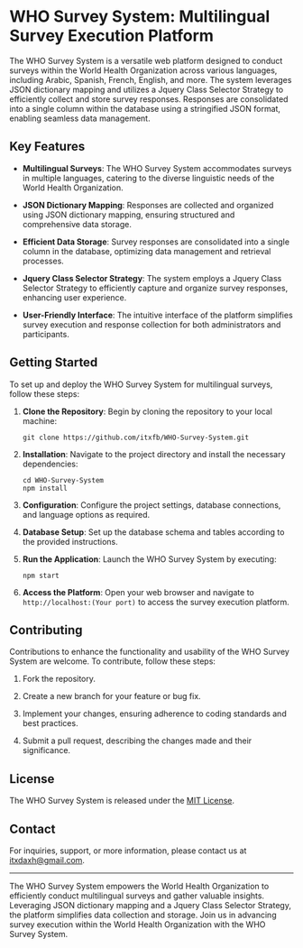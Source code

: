# WHO Survey System: Multilingual Survey Execution Platform

The WHO Survey System is a versatile web platform designed to conduct surveys within the World Health Organization across various languages, including Arabic, Spanish, French, English, and more. The system leverages JSON dictionary mapping and utilizes a Jquery Class Selector Strategy to efficiently collect and store survey responses. Responses are consolidated into a single column within the database using a stringified JSON format, enabling seamless data management.

## Key Features

- **Multilingual Surveys**: The WHO Survey System accommodates surveys in multiple languages, catering to the diverse linguistic needs of the World Health Organization.

- **JSON Dictionary Mapping**: Responses are collected and organized using JSON dictionary mapping, ensuring structured and comprehensive data storage.

- **Efficient Data Storage**: Survey responses are consolidated into a single column in the database, optimizing data management and retrieval processes.

- **Jquery Class Selector Strategy**: The system employs a Jquery Class Selector Strategy to efficiently capture and organize survey responses, enhancing user experience.

- **User-Friendly Interface**: The intuitive interface of the platform simplifies survey execution and response collection for both administrators and participants.

## Getting Started

To set up and deploy the WHO Survey System for multilingual surveys, follow these steps:

1. **Clone the Repository**: Begin by cloning the repository to your local machine:

   ```shell
   git clone https://github.com/itxfb/WHO-Survey-System.git
   ```

2. **Installation**: Navigate to the project directory and install the necessary dependencies:

   ```shell
   cd WHO-Survey-System
   npm install
   ```

3. **Configuration**: Configure the project settings, database connections, and language options as required.

4. **Database Setup**: Set up the database schema and tables according to the provided instructions.

5. **Run the Application**: Launch the WHO Survey System by executing:

   ```shell
   npm start
   ```

6. **Access the Platform**: Open your web browser and navigate to `http://localhost:(Your port)` to access the survey execution platform.

## Contributing

Contributions to enhance the functionality and usability of the WHO Survey System are welcome. To contribute, follow these steps:

1. Fork the repository.

2. Create a new branch for your feature or bug fix.

3. Implement your changes, ensuring adherence to coding standards and best practices.

4. Submit a pull request, describing the changes made and their significance.

## License

The WHO Survey System is released under the [MIT License](LICENSE).

## Contact

For inquiries, support, or more information, please contact us at itxdaxh@gmail.com.

---

The WHO Survey System empowers the World Health Organization to efficiently conduct multilingual surveys and gather valuable insights. Leveraging JSON dictionary mapping and a Jquery Class Selector Strategy, the platform simplifies data collection and storage. Join us in advancing survey execution within the World Health Organization with the WHO Survey System.
